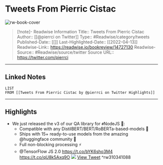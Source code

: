 # Tweets From Pierric Cistac

![rw-book-cover](https://pbs.twimg.com/profile_images/714896065762369536/ldNEGTGS.jpg)
<br>
>[!note]- Readwise Information
>Title:: Tweets From Pierric Cistac
>Author:: [[@pierrci on Twitter]]
>Type:: #Readwise/category/tweets
>Published-Date:: [[]]
>Last-Highlighted-Date:: [[2022-04-13]]
>Readwise-Link:: https://readwise.io/bookreview/14727130
>Readwise-Source:: #Readwise/source/twitter
>Source URL:: https://twitter.com/pierrci
--- 

## Linked Notes
```dataview
LIST
FROM [[Tweets From Pierric Cistac by @pierrci on Twitter Highlights]]
```

---

## Highlights
- We just released the v3 of our QA library for `#`NodeJS 🤗:
  - Compatible with any DistilBERT/BERT/RoBERTa-based-models 🚀
  - Ships with 15+ ready-to-use models from the amazing @huggingface community 💖
  - Full non-blocking processing ⚡️
  - @TensorFlow JS 2.0
  https://t.co/bYK6sho3M4 https://t.co/qU8k5Axq9O
  ![](https://pbs.twimg.com/media/Eb7tABTU0AA4_XU.jpg) [View Tweet](https://readwise.io/open/310341088) ^rw310341088
